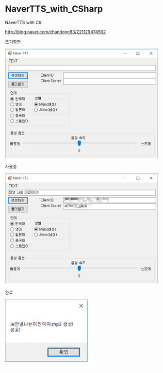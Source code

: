 # NaverTTS_with_CSharp
NaverTTS with C#


http://blog.naver.com/chandong83/221129474562


초기화면

![Init](./img/init.png)


사용중

![using](./img/use.png)

완료

![done](./img/done.png)



